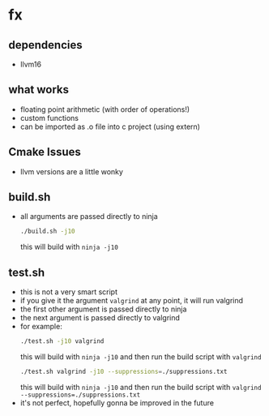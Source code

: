 # fx

## dependencies
- llvm16

## what works
- floating point arithmetic (with order of operations!)
- custom functions
- can be imported as .o file into c project (using extern)

## Cmake Issues
- llvm versions are a little wonky

## build.sh
- all arguments are passed directly to ninja
    ```bash
    ./build.sh -j10
    ```
    this will build with `ninja -j10`

## test.sh
- this is not a very smart script
- if you give it the argument `valgrind` at any point, it will run valgrind
- the first other argument is passed directly to ninja
- the next argument is passed directly to valgrind
- for example:
    ```bash
    ./test.sh -j10 valgrind
    ``` 
    this will build with `ninja -j10` and then run the build script with `valgrind`
    ```bash
    ./test.sh valgrind -j10 --suppressions=./suppressions.txt
    ```
    this will build with `ninja -j10` and then run the build script with `valgrind --suppressions=./suppressions.txt`
- it's not perfect, hopefully gonna be improved in the future
